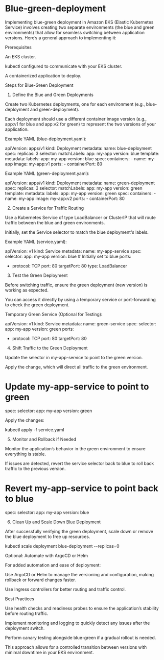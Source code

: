 # Blue-green-deployment


Implementing blue-green deployment in Amazon EKS (Elastic Kubernetes Service) involves creating two separate environments (the blue and green environments) that allow for seamless switching between application versions. Here’s a general approach to implementing it:

Prerequisites

An EKS cluster.

kubectl configured to communicate with your EKS cluster.

A containerized application to deploy.


Steps for Blue-Green Deployment

1. Define the Blue and Green Deployments

Create two Kubernetes deployments, one for each environment (e.g., blue-deployment and green-deployment).

Each deployment should use a different container image version (e.g., app:v1 for blue and app:v2 for green) to represent the two versions of your application.


Example YAML (blue-deployment.yaml):

apiVersion: apps/v1
kind: Deployment
metadata:
  name: blue-deployment
spec:
  replicas: 3
  selector:
    matchLabels:
      app: my-app
      version: blue
  template:
    metadata:
      labels:
        app: my-app
        version: blue
    spec:
      containers:
      - name: my-app
        image: my-app:v1
        ports:
        - containerPort: 80

Example YAML (green-deployment.yaml):

apiVersion: apps/v1
kind: Deployment
metadata:
  name: green-deployment
spec:
  replicas: 3
  selector:
    matchLabels:
      app: my-app
      version: green
  template:
    metadata:
      labels:
        app: my-app
        version: green
    spec:
      containers:
      - name: my-app
        image: my-app:v2
        ports:
        - containerPort: 80

2. Create a Service for Traffic Routing

Use a Kubernetes Service of type LoadBalancer or ClusterIP that will route traffic between the blue and green environments.

Initially, set the Service selector to match the blue deployment's labels.


Example YAML (service.yaml):

apiVersion: v1
kind: Service
metadata:
  name: my-app-service
spec:
  selector:
    app: my-app
    version: blue  # Initially set to blue
  ports:
  - protocol: TCP
    port: 80
    targetPort: 80
  type: LoadBalancer

3. Test the Green Deployment

Before switching traffic, ensure the green deployment (new version) is working as expected.

You can access it directly by using a temporary service or port-forwarding to check the green deployment.


Temporary Green Service (Optional for Testing):

apiVersion: v1
kind: Service
metadata:
  name: green-service
spec:
  selector:
    app: my-app
    version: green
  ports:
  - protocol: TCP
    port: 80
    targetPort: 80

4. Shift Traffic to the Green Deployment

Update the selector in my-app-service to point to the green version.

Apply the change, which will direct all traffic to the green environment.


# Update my-app-service to point to green
spec:
  selector:
    app: my-app
    version: green

Apply the changes:

kubectl apply -f service.yaml

5. Monitor and Rollback if Needed

Monitor the application’s behavior in the green environment to ensure everything is stable.

If issues are detected, revert the service selector back to blue to roll back traffic to the previous version.


# Revert my-app-service to point back to blue
spec:
  selector:
    app: my-app
    version: blue

6. Clean Up and Scale Down Blue Deployment

After successfully verifying the green deployment, scale down or remove the blue deployment to free up resources.


kubectl scale deployment blue-deployment --replicas=0

Optional: Automate with ArgoCD or Helm

For added automation and ease of deployment:

Use ArgoCD or Helm to manage the versioning and configuration, making rollback or forward changes faster.

Use Ingress controllers for better routing and traffic control.


Best Practices

Use health checks and readiness probes to ensure the application’s stability before routing traffic.

Implement monitoring and logging to quickly detect any issues after the deployment switch.

Perform canary testing alongside blue-green if a gradual rollout is needed.


This approach allows for a controlled transition between versions with minimal downtime in your EKS environment.

